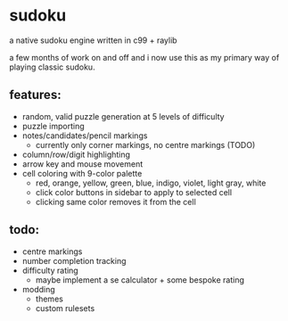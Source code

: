 # sudoku

a native sudoku engine written in c99 + raylib

a few months of work on and off and i now use this as my primary way of playing
classic sudoku.

## features:

- random, valid puzzle generation at 5 levels of difficulty
- puzzle importing
- notes/candidates/pencil markings
    - currently only corner markings, no centre markings (TODO)
- column/row/digit highlighting
- arrow key and mouse movement
- cell coloring with 9-color palette
    - red, orange, yellow, green, blue, indigo, violet, light gray, white
    - click color buttons in sidebar to apply to selected cell
    - clicking same color removes it from the cell

## todo:

- centre markings
- number completion tracking
- difficulty rating
    - maybe implement a se calculator + some bespoke rating
- modding
    - themes
    - custom rulesets
